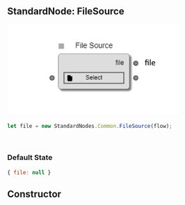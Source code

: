 ## StandardNode: FileSource

<img class="zoomable" alt="FileSource standard node" src="/images/standard-nodes/common/file-source.png" />

<Hierarchy :extend="{name: 'Node', link: '../../api/classes/node.html'}" />
<br/>

```js
let file = new StandardNodes.Common.FileSource(flow);
```

<br/>

### Default State

```js
{ file: null }
```

## Constructor

<Method type="method">
  <template v-slot:signature>
    new FileSource(<strong>flow: </strong><em><Ref to="../../api/classes/flow">Flow</Ref></em>,
    <strong>options?: </strong><em><Ref to="../../api/interfaces/node-creator-options">NodeCreatorOptions</Ref></em>):
    <em><Ref to="#standardnode-filesource">FileSource</Ref></em>
  </template>
  <template v-slot:params>
    <Param name="flow">
      <em><Ref to="../../api/classes/flow">Flow</Ref></em>
    </Param>
    <Param name="options?">
      <em><Ref to="../../api/interfaces/node-creator-options">NodeCreatorOptions</Ref></em>
      <template v-slot:default-value>
        <em>{}</em>
      </template>
    </Param>
  </template>
</Method>

<script setup>
import Method from "../../../../../components/api/Method.vue";
import Param from "../../../../../components/api/Param.vue";
import Ref from "../../../../../components/api/Ref.vue";
import Hierarchy from "../../../../../components/api/Hierarchy.vue";
</script>

